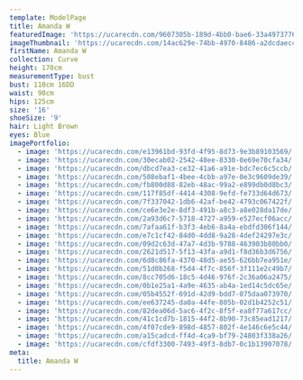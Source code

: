 ```yaml
---
template: ModelPage
title: Amanda W
featuredImage: 'https://ucarecdn.com/9607305b-189d-4bb0-bae6-33a4973776ca/'
imageThumbnail: 'https://ucarecdn.com/14ac629e-74bb-4970-8486-a2dcdaecc678/'
firstName: Amanda W
collection: Curve
height: 170cm
measurementType: bust
bust: 110cm 16DD
waist: 90cm
hips: 125cm
size: '16'
shoeSize: '9'
hair: Light Brown
eyes: Blue
imagePortfolio:
  - image: 'https://ucarecdn.com/e13961bd-93fd-4f95-8d73-9e3b89103569/'
  - image: 'https://ucarecdn.com/30ecab02-2542-48ee-8330-0e69e70cfa34/'
  - image: 'https://ucarecdn.com/dbcd7ea3-ce32-41a6-a91e-bdc7ec6c5ccb/'
  - image: 'https://ucarecdn.com/508ebaf1-4bee-4cbb-a97e-0e3c9609de39/'
  - image: 'https://ucarecdn.com/fb800d88-82eb-48ac-99a2-e899db0d8bc3/'
  - image: 'https://ucarecdn.com/117f85df-4414-4308-9efd-fe733d64d673/'
  - image: 'https://ucarecdn.com/7f337042-1db6-42af-be42-4793c067422f/'
  - image: 'https://ucarecdn.com/ce6e3e2e-8df3-491b-a8c3-a8e028da17de/'
  - image: 'https://ucarecdn.com/2a93d6c7-5718-4727-a959-e527ecf06acc/'
  - image: 'https://ucarecdn.com/7afaa61f-b3f3-4eb6-8a4a-ebdfd306f144/'
  - image: 'https://ucarecdn.com/e7c1cf42-84d0-4dd8-9a28-4def24297e3c/'
  - image: 'https://ucarecdn.com/09d2c63d-47a7-4d3b-9788-463903b80bb0/'
  - image: 'https://ucarecdn.com/2621d517-5f13-43fa-a9d1-f8d36b3d6756/'
  - image: 'https://ucarecdn.com/6d8c86fa-4370-48d5-ae55-626bb7ea951e/'
  - image: 'https://ucarecdn.com/51d0b268-f5d4-4f7c-856f-3f111e2c49b7/'
  - image: 'https://ucarecdn.com/8cc705d6-18c5-4d46-976f-2c36a06a2475/'
  - image: 'https://ucarecdn.com/0b1e25a1-4a9e-4635-ab4a-1ed14c5dc65e/'
  - image: 'https://ucarecdn.com/05b4552f-691d-42d9-bdd7-075daa073970/'
  - image: 'https://ucarecdn.com/ee637245-da0a-44fe-805b-02d1b4252c51/'
  - image: 'https://ucarecdn.com/82dea06d-5ac6-4f2c-8f5f-ea8f77a617cc/'
  - image: 'https://ucarecdn.com/41c1cd7b-1815-44f2-8b90-73c85ead1217/'
  - image: 'https://ucarecdn.com/4f07cde9-898d-4857-802f-4e146c6e5c44/'
  - image: 'https://ucarecdn.com/a15cadcd-ff4d-4ca9-bf79-24803f338a26/'
  - image: 'https://ucarecdn.com/cfdf3300-7493-49f3-8db7-0c1b13907078/'
meta:
  title: Amanda W
---
```


